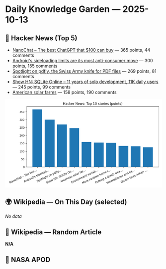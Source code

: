 # Daily Knowledge Garden — 2025-10-13

## 🚀 Hacker News (Top 5)
- [NanoChat – The best ChatGPT that $100 can buy](https://github.com/karpathy/nanochat) — 365 points, 44 comments
- [Android's sideloading limits are its most anti-consumer move](https://www.makeuseof.com/androids-sideloading-limits-are-anti-consumer-move-yet/) — 300 points, 155 comments
- [Spotlight on pdfly, the Swiss Army knife for PDF files](https://chezsoi.org/lucas/blog/spotlight-on-pdfly.html) — 269 points, 81 comments
- [Show HN: SQLite Online – 11 years of solo development, 11K daily users](https://sqliteonline.com/) — 245 points, 99 comments
- [American solar farms](https://tech.marksblogg.com/american-solar-farms.html) — 158 points, 190 comments

![HN Points Chart](data/2025-10-13/plots/hn_top10_points.png)

## 🌍 Wikipedia — On This Day (selected)
_No data_

## 🎲 Wikipedia — Random Article
**N/A**  



## 🌌 NASA APOD
[](https://apod.nasa.gov/apod/astropix.html)

